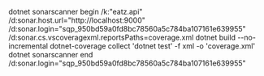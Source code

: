 dotnet sonarscanner begin /k:"eatz.api" /d:sonar.host.url="http://localhost:9000" /d:sonar.login="sqp_950bd59a0fd8bc78560a5c784ba107161e639955" /d:sonar.cs.vscoveragexml.reportsPaths=coverage.xml
dotnet build --no-incremental
dotnet-coverage collect 'dotnet test' -f xml  -o 'coverage.xml'
dotnet sonarscanner end /d:sonar.login="sqp_950bd59a0fd8bc78560a5c784ba107161e639955"